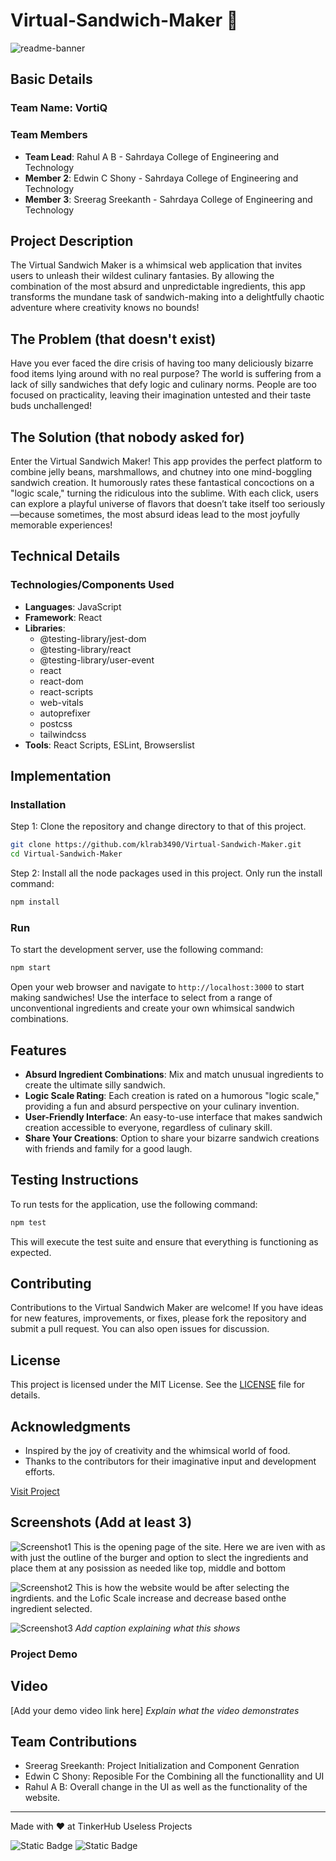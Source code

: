 # Virtual-Sandwich-Maker 🎯

![readme-banner](https://github.com/user-attachments/assets/35332e92-44cb-425b-9dff-27bcf1023c6c)

## Basic Details

### Team Name: VortiQ

### Team Members

- **Team Lead**: Rahul A B - Sahrdaya College of Engineering and Technology
- **Member 2**: Edwin C Shony - Sahrdaya College of Engineering and Technology
- **Member 3**: Sreerag Sreekanth - Sahrdaya College of Engineering and Technology

## Project Description

The Virtual Sandwich Maker is a whimsical web application that invites users to unleash their wildest culinary fantasies. By allowing the combination of the most absurd and unpredictable ingredients, this app transforms the mundane task of sandwich-making into a delightfully chaotic adventure where creativity knows no bounds!

## The Problem (that doesn't exist)

Have you ever faced the dire crisis of having too many deliciously bizarre food items lying around with no real purpose? The world is suffering from a lack of silly sandwiches that defy logic and culinary norms. People are too focused on practicality, leaving their imagination untested and their taste buds unchallenged!

## The Solution (that nobody asked for)

Enter the Virtual Sandwich Maker! This app provides the perfect platform to combine jelly beans, marshmallows, and chutney into one mind-boggling sandwich creation. It humorously rates these fantastical concoctions on a "logic scale," turning the ridiculous into the sublime. With each click, users can explore a playful universe of flavors that doesn’t take itself too seriously—because sometimes, the most absurd ideas lead to the most joyfully memorable experiences!

## Technical Details

### Technologies/Components Used

- **Languages**: JavaScript
- **Framework**: React
- **Libraries**: 
  - @testing-library/jest-dom
  - @testing-library/react
  - @testing-library/user-event
  - react
  - react-dom
  - react-scripts
  - web-vitals
  - autoprefixer
  - postcss
  - tailwindcss
- **Tools**: React Scripts, ESLint, Browserslist

## Implementation

### Installation

Step 1: Clone the repository and change directory to that of this project.

```bash
git clone https://github.com/klrab3490/Virtual-Sandwich-Maker.git
cd Virtual-Sandwich-Maker
```

Step 2: Install all the node packages used in this project. Only run the install command:

```bash
npm install
```

### Run

To start the development server, use the following command:

```bash
npm start
```

Open your web browser and navigate to `http://localhost:3000` to start making sandwiches! Use the interface to select from a range of unconventional ingredients and create your own whimsical sandwich combinations.

## Features

- **Absurd Ingredient Combinations**: Mix and match unusual ingredients to create the ultimate silly sandwich.
- **Logic Scale Rating**: Each creation is rated on a humorous "logic scale," providing a fun and absurd perspective on your culinary invention.
- **User-Friendly Interface**: An easy-to-use interface that makes sandwich creation accessible to everyone, regardless of culinary skill.
- **Share Your Creations**: Option to share your bizarre sandwich creations with friends and family for a good laugh.

## Testing Instructions

To run tests for the application, use the following command:

```bash
npm test
```

This will execute the test suite and ensure that everything is functioning as expected.

## Contributing

Contributions to the Virtual Sandwich Maker are welcome! If you have ideas for new features, improvements, or fixes, please fork the repository and submit a pull request. You can also open issues for discussion.

## License

This project is licensed under the MIT License. See the [LICENSE](LICENSE) file for details.

## Acknowledgments

- Inspired by the joy of creativity and the whimsical world of food.
- Thanks to the contributors for their imaginative input and development efforts.

[Visit Project](https://tinyurl.com/vsandwich-maker)

## Screenshots (Add at least 3)

![Screenshot1](./README%20Files/Screenshot/Screenshot1.png)
This is the opening page of the site. Here we are iven with as with just the outline of the burger and option to slect the ingredients and place them at any posission as needed like top, middle and bottom

![Screenshot2](./README%20Files/Screenshot/Screenshot2.png)
This is how the website would be after selecting the ingrdients. and the Lofic Scale increase and decrease based onthe ingredient selected.

![Screenshot3](./README%20Files/Screenshot/Screenshot3.png)
*Add caption explaining what this shows*

### Project Demo

## Video

[Add your demo video link here]
*Explain what the video demonstrates*

## Team Contributions

- Sreerag Sreekanth: Project Initialization and Component Genration
- Edwin C Shony: Reposible For the Combining all the functionallity and UI
- Rahul A B: Overall change in the UI as well as the functionality of the website.

---
Made with ❤️ at TinkerHub Useless Projects

![Static Badge](https://img.shields.io/badge/TinkerHub-24?color=%23000000&link=https%3A%2F%2Fwww.tinkerhub.org%2F)
![Static Badge](https://img.shields.io/badge/UselessProject--24-24?link=https%3A%2F%2Fwww.tinkerhub.org%2Fevents%2FQ2Q1TQKX6Q%2FUseless%2520Projects)
